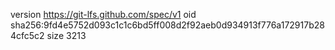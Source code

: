 version https://git-lfs.github.com/spec/v1
oid sha256:9fd4e5752d093c1c1c6bd5ff008d2f92aeb0d934913f776a172917b284cfc5c2
size 3213
